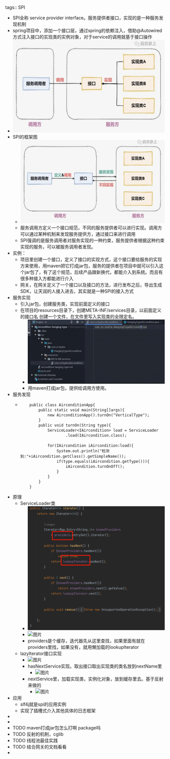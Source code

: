 tags:: SPI

- SPI全称 service provider interface。服务提供者接口，实现的是一种服务发现机制
- spring项目中，添加一个接口层，通过spring的依赖注入，借助@Autowired方式注入接口的实现类的实例对象，对于service的调用就基于接口操作
- ![image.png](../assets/image_1677255967239_0.png)
- SPI的框架图
	- ![image.png](../assets/image_1677256072177_0.png)
	- 服务调用方定义一个接口规范，不同的服务提供者可以进行实现。调用方可以通过某种机制来发现服务提供方，通过接口来进行调用
	- SPI强调的是服务调用者对服务实现的一种约束，服务提供者根据这种约束实现的服务，可以被服务调用者发现。
- 实例：
	- 项目里创建一个接口，定义了接口的实现方式，这个接口要给服务的实现方来使用，用maven把它打成jar包，服务的提供者在项目中就可以引入这个jar包了，有了这个规范，后续产品跟新换代，都能介入到系统。而且有很多种接入方都能进行介入
	- 网关，在网关定义了一个接口以及接口的方法，进行发布之后，导出生成SDK，让天润的人接入进去，其实就是一种SPI的接入方式
- 服务实现
	- 引入jar包，创建服务类，实现前面定义的接口
	- 在项目的resources目录下，创建META-INF/services目录，以前面定义的接口名 创建一个文件，在文件里写入实现类的全限定名。
		- ![image.png](../assets/image_1677256818911_0.png)
		- 用maven打成jar包，提供给调用方使用。
- 服务发现
	- ```
	      public class AirconditionApp{
	          public static void main(String[]args){
	              new AirconditionApp().turnOn("VerticalType");
	          }
	          public void turnOn(String type){
	              ServiceLoader<IAircondition> load = ServiceLoader
	                      .load(IAircondition.class);
	  
	              for(IAircondition iAircondition:load){
	                  System.out.println("检测到:"+iAircondition.getClass().getSimpleName());
	                  if(type.equals(iAircondition.getType())){
	                      iAircondition.turnOnOff();
	                  }
	              }
	          }
	      }
	  
	  ```
- 原理
	- ServiceLoader类
		- ![image.png](../assets/image_1677257243948_0.png)
		- ![图片](https://image.cubox.pro/article/2023022314374592339/98422.jpg)
		- providers是个缓存，迭代器先从这里查找，如果里面有就在providers里找，如果没有，就用懒加载的lookupIterator
	- lazyIterator接口实现
		- ![图片](https://image.cubox.pro/article/2023022314374567132/97800.jpg)
		- hasNextService实现。取出接口取出实现类的类名放到nextName里
			- ![图片](https://image.cubox.pro/article/2023022314374586876/86800.jpg)
		- nextService里，加载实现类，实例化对象，放到缓存里去。基于反射来做的
			- ![图片](https://image.cubox.pro/article/2023022314374557104/17330.jpg)
- 应用
	- slf4j就是spi的应用实例
	- 实现了插槽式介入其他具体的日志框架
-
-
- TODO maven打成jar包怎么打啊 package吗
- TODO 反射的机制，cglib
- TODO 线程池最佳实践
- TODO  结合网关的文档看看
-